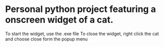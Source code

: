 # Personal python project featuring a onscreen widget of a cat.
  To start the widget, use the .exe file
  To close the widget, right click the cat and choose close form the popup menu
